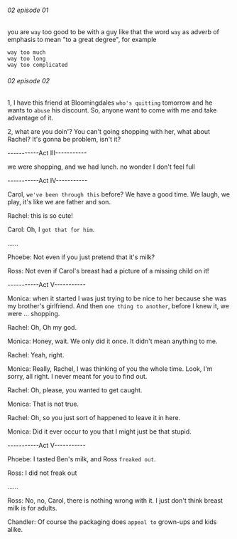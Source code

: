 ###### 02 episode 01
you are `way` too good to be with a guy like that
the word `way` as adverb of emphasis to mean "to a great degree", for example
  
    way too much
    way too long
    way too complicated
    
###### 02 episode 02
1, I have this friend at Bloomingdales `who's quitting` tomorrow and he wants to `abuse` his discount. So, anyone want to come with me and take advantage of it.

2, what are you doin'? You can't going shopping with her, what about Rachel? 
It's gonna be problem, isn't it?

-----------Act III-----------

we were shopping, and we had lunch.
  no wonder I don't feel full

-----------Act IV-----------

Carol, `we've been through this` before? We have a good time. We laugh, we play, it's like we are father and son.

Rachel: this is so cute!

Carol: Oh, I `got that for him`.

......

Phoebe: Not even if you just pretend that it's milk?

Ross: Not even if Carol's breast had a picture of a missing child on it!

-----------Act V-----------

Monica: when it started I was just trying to be nice to her because she was my brother's girlfriend. And then `one thing to another`, before I knew it, we were ... shopping.

Rachel: Oh, Oh my god.

Monica: Honey, wait. We only did it once. It didn't mean anything to me.

Rachel: Yeah, right.

Monica: Really, Rachel, I was thinking of you the whole time. Look, I'm sorry, all right. I never meant for you to find out.

Rachel: Oh, please, you wanted to get caught.

Monica: That is not true.

Rachel: Oh, so you just sort of happened to leave it in here.

Monica: Did it ever occur to you that I might just be that stupid.

-----------Act V-----------

Phoebe: I tasted Ben's milk, and Ross `freaked out`.

Ross: I did not freak out

......

Ross: No, no, Carol, there is nothing wrong with it. I just don't think breast milk is for adults.

Chandler: Of course the packaging does `appeal to` grown-ups and kids alike.








